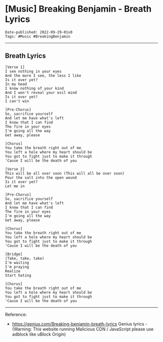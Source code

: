 # [Music] Breaking Benjamin - Breath Lyrics

```
Date-published: 2022-09-29-01x0
Tags: #Music #BreakingBenjamin
```

---

## Breath Lyrics

```
[Verse 1]
I see nothing in your eyes
And the more I see, the less I like
Is it over yet?
In my head
I know nothing of your kind
And I won't reveal your evil mind
Is it over yet?
I can't win

[Pre-Chorus]
So, sacrifice yourself
And let me have what's left
I know that I can find
The fire in your eyes
I'm going all the way
Get away, please

[Chorus]
You take the breath right out of me
You left a hole where my heart should be
You got to fight just to make it through
'Cause I will be the death of you

[Verse 2]
This will be all over soon (This will all be over soon)
Pour the salt into the open wound
Is it over yet?
Let me in

[Pre-Chorus]
So, sacrifice yourself
And let me have what's left
I know that I can find
The fire in your eyes
I'm going all the way
Get away, please

[Chorus]
You take the breath right out of me
You left a hole where my heart should be
You got to fight just to make it through
'Cause I will be the death of you

[Bridge]
(Take, take, take)
I'm waiting
I'm praying
Realize
Start hating

[Chorus]
You take the breath right out of me
You left a hole where my heart should be
You got to fight just to make it through
'Cause I will be the death of you
```

---

Reference:

* <https://genius.com/Breaking-benjamin-breath-lyrics> Genius lyrics - (Warning: This website running Malicious CDN / JavaScript please use adblock like uBlock Origin)
